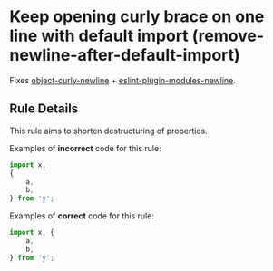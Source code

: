 # Keep opening curly brace on one line with default import (remove-newline-after-default-import)

Fixes [object-curly-newline](https://eslint.org/docs/rules/object-curly-newline) + [eslint-plugin-modules-newline](https://github.com/gmsorrow/eslint-plugin-modules-newline).

## Rule Details

This rule aims to shorten destructuring of properties.

Examples of **incorrect** code for this rule:

```js
import x,
{
    a,
    b,
} from 'y';
```

Examples of **correct** code for this rule:

```js
import x, {
    a,
    b,
} from 'y';
```

